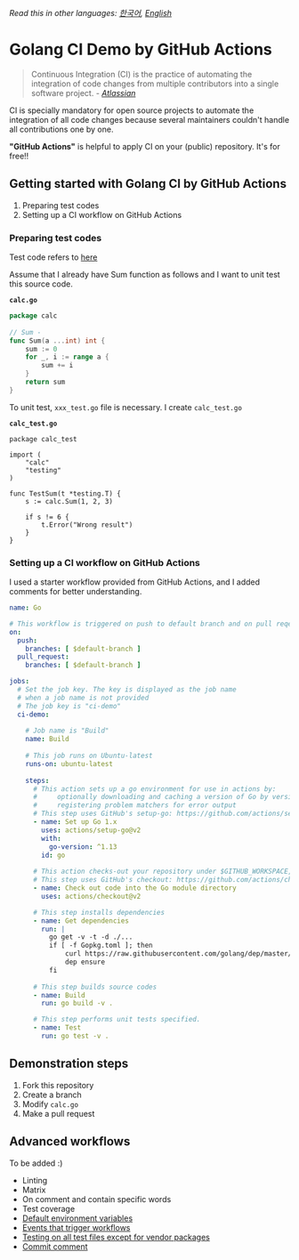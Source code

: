 *Read this in other languages: [한국어](https://github.com/cloud-barista/cb-larva/blob/master/README.md), [English](https://github.com/cloud-barista/cb-larva/blob/master/README.EN.md)*

# Golang CI Demo by GitHub Actions

> Continuous Integration (CI) is the practice of automating the integration of code changes from multiple contributors into a single software project. - *[Atlassian](https://www.atlassian.com/)*

CI is specially mandatory for open source projects to automate the integration of all code changes because several maintainers couldn't handle all contributions one by one.

**"GitHub Actions"** is helpful to apply CI on your (public) repository. It's for free!!

## Getting started with Golang CI by GitHub Actions
1. Preparing test codes
2. Setting up a CI workflow on GitHub Actions

### Preparing test codes
Test code refers to [here](http://golang.site/go/article/115-Go-%EC%9C%A0%EB%8B%9B-%ED%85%8C%EC%8A%A4%ED%8A%B8)

Assume that I already have Sum function as follows and I want to unit test this source code.

**`calc.go`**
```go
package calc
 
// Sum -
func Sum(a ...int) int {
    sum := 0
    for _, i := range a {
        sum += i
    }
    return sum
}
```

To unit test, `xxx_test.go` file is necessary. I create `calc_test.go`

**`calc_test.go`**
```
package calc_test
 
import (
    "calc"
    "testing"
)
 
func TestSum(t *testing.T) {
    s := calc.Sum(1, 2, 3)
 
    if s != 6 {
        t.Error("Wrong result")
    }
}
```

### Setting up a CI workflow on GitHub Actions
I used a starter workflow provided from GitHub Actions, and I added comments for better understanding.
```yaml
name: Go

# This workflow is triggered on push to default branch and on pull reqeusts to default branch.
on:
  push:
    branches: [ $default-branch ]
  pull_request:
    branches: [ $default-branch ]

jobs:
  # Set the job key. The key is displayed as the job name
  # when a job name is not provided
  # The job key is "ci-demo"
  ci-demo:
  
    # Job name is "Build"
    name: Build
    
    # This job runs on Ubuntu-latest
    runs-on: ubuntu-latest
    
    steps:
      # This action sets up a go environment for use in actions by:
      #     optionally downloading and caching a version of Go by version and adding to PATH
      #     registering problem matchers for error output
      # This step uses GitHub's setup-go: https://github.com/actions/setup-go
      - name: Set up Go 1.x
        uses: actions/setup-go@v2
        with:
          go-version: ^1.13
        id: go
        
      # This action checks-out your repository under $GITHUB_WORKSPACE, so your workflow can access it.
      # This step uses GitHub's checkout: https://github.com/actions/checkout
      - name: Check out code into the Go module directory
        uses: actions/checkout@v2

      # This step installs dependencies
      - name: Get dependencies
        run: |
          go get -v -t -d ./...
          if [ -f Gopkg.toml ]; then
              curl https://raw.githubusercontent.com/golang/dep/master/install.sh | sh
              dep ensure
          fi
          
      # This step builds source codes
      - name: Build
        run: go build -v .

      # This step performs unit tests specified.
      - name: Test
        run: go test -v .
```

## Demonstration steps
1. Fork this repository
2. Create a branch
3. Modify `calc.go`
4. Make a pull request

## Advanced workflows
To be added :)
- Linting
- Matrix
- On comment and contain specific words
- Test coverage
- [Default environment variables](https://docs.github.com/en/actions/configuring-and-managing-workflows/using-environment-variables)
- [Events that trigger workflows](https://docs.github.com/en/actions/reference/events-that-trigger-workflows)
- [Testing on all test files except for vendor packages](https://stackoverflow.com/questions/43507740/how-to-run-go-test-on-all-test-files-in-my-project-except-for-vendor-packages)
- [Commit comment](https://stackoverflow.com/questions/58468495/how-create-a-comment-on-commit-with-github-actions)
